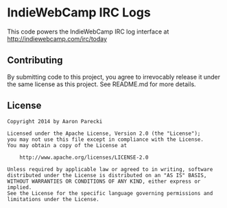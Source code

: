 IndieWebCamp IRC Logs
=====================

This code powers the IndieWebCamp IRC log interface at http://indiewebcamp.com/irc/today



Contributing
------------

By submitting code to this project, you agree to irrevocably release it under the same license as this project. See README.md for more details.



License
-------
```
Copyright 2014 by Aaron Parecki

Licensed under the Apache License, Version 2.0 (the "License");
you may not use this file except in compliance with the License.
You may obtain a copy of the License at

    http://www.apache.org/licenses/LICENSE-2.0

Unless required by applicable law or agreed to in writing, software
distributed under the License is distributed on an "AS IS" BASIS,
WITHOUT WARRANTIES OR CONDITIONS OF ANY KIND, either express or implied.
See the License for the specific language governing permissions and
limitations under the License.
```
